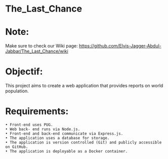 # The_Last_Chance

# Note:
   Make sure to check our Wiki page: https://github.com/Elvis-Jagger-Abdul-Jabbar/The_Last_Chance/wiki

# Objectif:
  This project aims to create a web application that provides reports on world population.
 
 # Requirements:
    • Front-end uses PUG.
    • Web back- end runs via Node.js.
    • Front-end and back-end communicate via Express.js.
    • The application uses a database for storage.
    • The application is version controlled (Git) and publicly accessible on GitHub.
    • The application is deployable as a Docker container.
